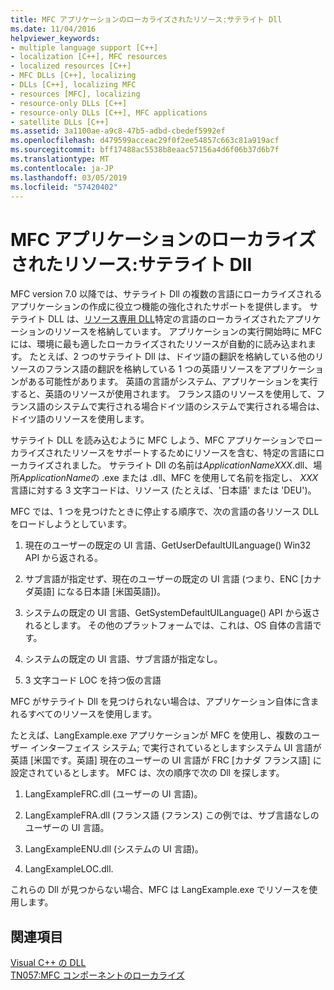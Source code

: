 ```yaml
---
title: MFC アプリケーションのローカライズされたリソース:サテライト Dll
ms.date: 11/04/2016
helpviewer_keywords:
- multiple language support [C++]
- localization [C++], MFC resources
- localized resources [C++]
- MFC DLLs [C++], localizing
- DLLs [C++], localizing MFC
- resources [MFC], localizing
- resource-only DLLs [C++]
- resource-only DLLs [C++], MFC applications
- satellite DLLs [C++]
ms.assetid: 3a1100ae-a9c8-47b5-adbd-cbedef5992ef
ms.openlocfilehash: d479599acceac29f0f2ee54857c663c81a919acf
ms.sourcegitcommit: bff17488ac5538b8eaac57156a4d6f06b37d6b7f
ms.translationtype: MT
ms.contentlocale: ja-JP
ms.lasthandoff: 03/05/2019
ms.locfileid: "57420402"
---
```

# <a name="localized-resources-in-mfc-applications-satellite-dlls"></a>MFC アプリケーションのローカライズされたリソース:サテライト Dll

MFC version 7.0 以降では、サテライト Dll の複数の言語にローカライズされるアプリケーションの作成に役立つ機能の強化されたサポートを提供します。 サテライト DLL は、[リソース専用 DLL](../build/creating-a-resource-only-dll.md)特定の言語のローカライズされたアプリケーションのリソースを格納しています。 アプリケーションの実行開始時に MFC には、環境に最も適したローカライズされたリソースが自動的に読み込まれます。 たとえば、2 つのサテライト Dll は、ドイツ語の翻訳を格納している他のリソースのフランス語の翻訳を格納している 1 つの英語リソースをアプリケーションがある可能性があります。 英語の言語がシステム、アプリケーションを実行すると、英語のリソースが使用されます。 フランス語のリソースを使用して、フランス語のシステムで実行される場合ドイツ語のシステムで実行される場合は、ドイツ語のリソースを使用します。

サテライト DLL を読み込むように MFC しよう、MFC アプリケーションでローカライズされたリソースをサポートするためにリソースを含む、特定の言語にローカライズされました。 サテライト Dll の名前は*ApplicationNameXXX*.dll、場所*ApplicationName*の .exe または .dll、MFC を使用して名前を指定し、 *XXX*言語に対する 3 文字コードは、リソース (たとえば、'日本語' または 'DEU')。

MFC では、1 つを見つけたときに停止する順序で、次の言語の各リソース DLL をロードしようとしています。

1. 現在のユーザーの既定の UI 言語、GetUserDefaultUILanguage() Win32 API から返される。

1. サブ言語が指定せず、現在のユーザーの既定の UI 言語 (つまり、ENC [カナダ英語] になる日本語 [米国英語])。

1. システムの既定の UI 言語、GetSystemDefaultUILanguage() API から返されるとします。 その他のプラットフォームでは、これは、OS 自体の言語です。

1. システムの既定の UI 言語、サブ言語が指定なし。

1. 3 文字コード LOC を持つ仮の言語

MFC がサテライト Dll を見つけられない場合は、アプリケーション自体に含まれるすべてのリソースを使用します。

たとえば、LangExample.exe アプリケーションが MFC を使用し、複数のユーザー インターフェイス システム; で実行されているとしますシステム UI 言語が英語 [米国です。英語] 現在のユーザーの UI 言語が FRC [カナダ フランス語] に設定されているとします。 MFC は、次の順序で次の Dll を探します。

1. LangExampleFRC.dll (ユーザーの UI 言語)。

1. LangExampleFRA.dll (フランス語 (フランス) この例では、サブ言語なしのユーザーの UI 言語。

1. LangExampleENU.dll (システムの UI 言語)。

1. LangExampleLOC.dll.

これらの Dll が見つからない場合、MFC は LangExample.exe でリソースを使用します。

## <a name="see-also"></a>関連項目

[Visual C++ の DLL](../build/dlls-in-visual-cpp.md)<br/>
[TN057:MFC コンポーネントのローカライズ](../mfc/tn057-localization-of-mfc-components.md)

